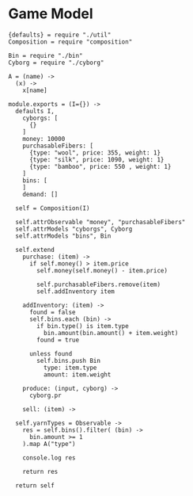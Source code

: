 Game Model
==========

    {defaults} = require "./util"
    Composition = require "composition"

    Bin = require "./bin"
    Cyborg = require "./cyborg"

    A = (name) ->
      (x) ->
        x[name]

    module.exports = (I={}) ->
      defaults I,
        cyborgs: [
          {}
        ]
        money: 10000
        purchasableFibers: [
          {type: "wool", price: 355, weight: 1}
          {type: "silk", price: 1090, weight: 1}
          {type: "bamboo", price: 550 , weight: 1}
        ]
        bins: [
        ]
        demand: []

      self = Composition(I)

      self.attrObservable "money", "purchasableFibers"
      self.attrModels "cyborgs", Cyborg
      self.attrModels "bins", Bin

      self.extend
        purchase: (item) ->
          if self.money() > item.price
            self.money(self.money() - item.price)

            self.purchasableFibers.remove(item)
            self.addInventory item

        addInventory: (item) ->
          found = false
          self.bins.each (bin) ->
            if bin.type() is item.type
              bin.amount(bin.amount() + item.weight)
            found = true

          unless found
            self.bins.push Bin
              type: item.type
              amount: item.weight

        produce: (input, cyborg) ->
          cyborg.pr

        sell: (item) ->

      self.yarnTypes = Observable ->
        res = self.bins().filter( (bin) ->
          bin.amount >= 1
        ).map A("type")

        console.log res

        return res

      return self
